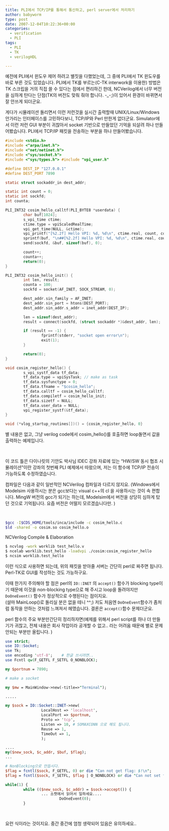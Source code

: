 ```yaml
---
title: PLI에서 TCP/IP를 통해서 통신하고, perl server에서 처리하기
author: babyworm
type: post
date: 2007-12-04T10:22:36+00:00
categories:
  - verification
  - PLI
tags:
  - PLI
  - TK
  - verilogHDL

---
```

예전에 PLI에서 윈도우 제어 하려고 별짓을 다했었는데, 그 중에 PLI에서 TK 윈도우를 바로 부른 것도 있었습니다. PLI에서 TK를 부르는(C-TK interwork을 이용한) 방법은 TK 스크립을 거의 직접 쓸 수 있다는 점에서 편리하긴 한데, NCVerilog에서 너무 버전을 심하게 탄다는 단점(TK의 버전도 맞춰 줘야 합니다. -_-;)이 있어서 환경이 바뀌면서 잘 안쓰게 되더군요.

게다가 시뮬레이션 돌리면서 이런 저런것을 실시간 출력할때 UNIX/Linux/Windows 안가리는 인터페이스를 고민하다보니, TCP/IP와 Perl 만한게 없더군요. Simulator에서 이런 저런 GUI 부분이 귀찮아서 socket 기반으로 만들었던 기억을 되살려 하나 만들어봤습니다. PLI에서 TCP/IP 패킷을 전송하는 부분을 하나 만들어봤습니다.

```C
#include <stdio.h>
#include <"arpa/inet.h">
#include <"net/netinet.h">
#include <"sys/socket.h">
#include <"sys/types.h"> #include "vpi_user.h"

#define DEST_IP "127.0.0.1"
#define DEST_PORT 7890

static struct sockaddr_in dest_addr;

static int count = 0;
static int sockfd;
int counta;

PLI_INT32 cosim_hello_calltf(PLI_BYTE8 *userdata) {
        char buf[1024];
        s_vpi_time ctime;
        ctime.type = vpiScaledRealTime;
        vpi_get_time(NULL, &ctime);
        vpi_printf("[%2.2f] Hello VPI: %d, %d\n", ctime.real, count, counta);
        sprintf(buf, "\n##[%2.2f] Hello VPI: %d, %d\n", ctime.real, count, counta);
        send(sockfd, &buf, sizeof(buf), 0);

        count++;
        counta++;
        return(0);
}

PLI_INT32 cosim_hello_init() {
        int len, result;
        counta = 100;
        sockfd = socket(AF_INET, SOCK_STREAM, 0);

        dest_addr.sin_family = AF_INET;
        dest_addr.sin_port = htons(DEST_PORT);
        dest_addr.sin_addr.s_addr = inet_addr(DEST_IP);

        len = sizeof(dest_addr);
        result = connect(sockfd, (struct sockaddr *)&dest_addr, len);

        if (result == -1) {
                fprintf(stderr, "socket open error\n");
                exit(1);
        }

        return(0);
}

void cosim_register_hello() {
        s_vpi_systf_data tf_data;
        tf_data.type = vpiSysTask; // make as task
        tf_data.sysfunctype = 0;
        tf_data.tfname = "$cosim_hello";
        tf_data.calltf = cosim_hello_calltf;
        tf_data.compiletf = cosim_hello_init;
        tf_data.sizetf = NULL;
        tf_data.user_data = NULL;
        vpi_register_systf(&tf_data);
}

void (*vlog_startup_routines[])() = {cosim_register_hello, 0}

```



별 내용은 없고, 그냥 verilog code에서 cosim_hello()를 호출하면 loop돌면서 값을 출력하는 예제입니다.

 

이 코드 틀은 다이나릿의 기안도 박사님 IDEC 강좌 자료에 있는 “HW/SW 동시 협조 시뮬레이션”이란 강좌의 첫번째 PLI 예제에서 따왔으며, 저는 이 함수에 TCP/IP 전송이 가능하도록 수정하였습니다.

컴파일은 다음과 같이 일반적인 NCVerilog 컴파일과 다르지 않지요. (Windows에서 Modelsim 사용하시는 분은 gcc보다는 visual c++의 cl 을 사용하시는 것이 속 편합니다. MingW 버전의 gcc가 되기는 하는데, Modelsim에서 버전을 상당히 심하게 탔던 것으로 기억됩니다. 요즘 버전은 어떨지 모르겠습니다만. )

 

```bash
$gcc -I$CDS_HOME/tools/inca/include -c cosim_hello.c
$ld -shared -o cosim.so cosim_hello.o
```

NCVerilog Compile & Elaboration



```bash
$ ncvlog -work worklib test_hello.v
$ ncelab worklib.test_hello -loadvpi ./cosim:cosim_register_hello
$ ncsim worklib.test_hello
```


이런 식으로 사용하면 되는데, 위의 패킷을 받아줄 서버는 간단히 perl로 짜주면 됩니다. Perl-TK로 GUI를 작성하는 것도 가능하구요.

이때 한가지 주의해야 할 점은 perl의 `IO::INET` 의 `accept()` 함수가 blocking type이기 때문에 이것을 non-blocking type으로 해 주시고 loop을 돌려야지만 `DoOneEvent()` 함수가 정상적으로 수행된다는 점이지요.<br>
(설마 MainLoop()로 돌리실 분은 없을 테니 ^^;) 저도 처음엔 `DoOneEvent`함수가 좀처럼 동작을 안하는 것처럼 느껴져서 헤맸습니다. 결론은 `accept()`함수 문제더군요.

perl 함수의 주요 부분만간단히 정리하자면(예제를 위해서 perl script를 하나 더 만들기가 귀찮고, 전체 내용은 회사 작업이라 공개할 수 없고.. 라는 어려움 때문에 별로 문제 안되는 부분만 올립니다. )

```perl
use strict;
use IO::Socket;
use Tk;
use encoding 'utf-8';    # 한글 쓰시려면..
use Fcntl qw(F_GETFL F_SETFL O_NONBLOCK);

my $portnum = 7890;

# make a socket

my $mw = MainWindow->new(-title=>"Terminal");

.....

my $sock = IO::Socket::INET->new(
                LocalHost => 'localhost',
                LocalPort => $portnum,
                Proto => 'tcp',
                Listen => 10, # SOMAXCONN 으로 해도 됩니다.
                Reuse => 1,
                TimeOut => 1,
                );

....
my($new_sock, $c_addr, $buf, $flag);
...

# NonBlocking으로 만듭시다.
$flag = fcntl($sock, F_GETFL, 0) or die "Can not get flag: $!\n";
$flag = fcntl($sock, F_SETFL, $flag | O_NONBLOCK) or die "Can not set flag: $!\n";

while(1) {
        while (($new_sock, $c_addr) = $sock->accept()) {
                ... 소켓에서 읽어서 일하세요....
                        DoOneEvent(0);
        }
```

 

요런 식이라는 것이지요. 중간 중간에 엄청 생략되어 있음은 유의하세요..

